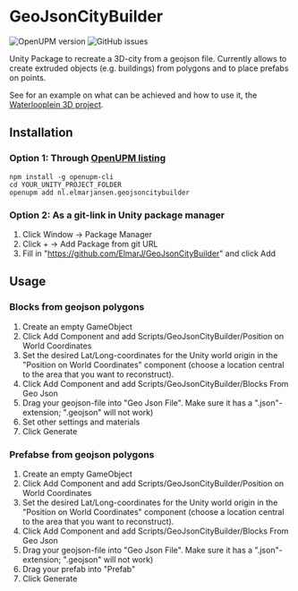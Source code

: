 # GeoJsonCityBuilder
![OpenUPM version](https://img.shields.io/npm/v/nl.elmarjansen.geojsoncitybuilder?label=openupm&registry_uri=https://package.openupm.com)
![GitHub issues](https://img.shields.io/github/issues/elmarj/GeoJsonCityBuilder)

Unity Package to recreate a 3D-city from a geojson file. Currently allows to create extruded objects (e.g. buildings) from polygons and to place prefabs on points.

See for an example on what can be achieved and how to use it, the [Waterlooplein 3D project](https://github.com/ElmarJ/Waterlooplein3D).

## Installation

### Option 1: Through [OpenUPM listing](https://openupm.com/packages/nl.elmarjansen.geojsoncitybuilder/#)

```
npm install -g openupm-cli
cd YOUR_UNITY_PROJECT_FOLDER
openupm add nl.elmarjansen.geojsoncitybuilder
```

### Option 2: As a git-link in Unity package manager

1. Click Window -> Package Manager
2. Click + -> Add Package from git URL
3. Fill in "https://github.com/ElmarJ/GeoJsonCityBuilder" and click Add

## Usage

### Blocks from geojson polygons
 
 1. Create an empty GameObject
 2. Click Add Component and add Scripts/GeoJsonCityBuilder/Position on World Coordinates
 3. Set the desired Lat/Long-coordinates for the Unity world origin in the "Position on World Coordinates" component (choose a location central to the area that you want to reconstruct).
 4. Click Add Component and add Scripts/GeoJsonCityBuilder/Blocks From Geo Json
 5. Drag your geojson-file into "Geo Json File". Make sure it has a ".json"-extension; ".geojson" will not work)
 6. Set other settings and materials
 7. Click Generate

### Prefabse from geojson polygons
 
 1. Create an empty GameObject
 2. Click Add Component and add Scripts/GeoJsonCityBuilder/Position on World Coordinates
 3. Set the desired Lat/Long-coordinates for the Unity world origin in the "Position on World Coordinates" component (choose a location central to the area that you want to reconstruct).
 4. Click Add Component and add Scripts/GeoJsonCityBuilder/Blocks From Geo Json
 5. Drag your geojson-file into "Geo Json File". Make sure it has a ".json"-extension; ".geojson" will not work)
 6. Drag your prefab into "Prefab"
 7. Click Generate

